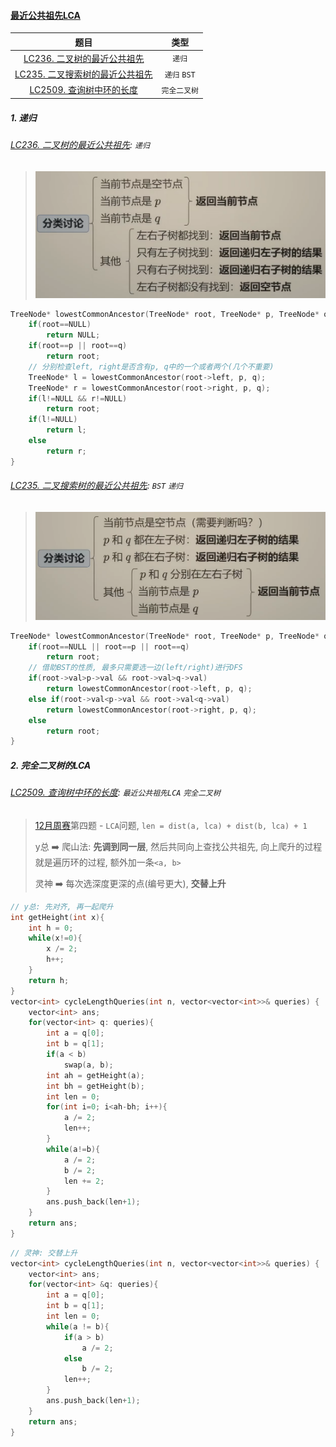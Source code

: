 #### [最近公共祖先LCA](https://www.bilibili.com/video/BV1W44y1Z7AR/?spm_id_from=333.337.search-card.all.click)

|  题目  |  类型  |
|  :-:  |  :-:  |
|[LC236. 二叉树的最近公共祖先](/markdown/%E4%B8%93%E9%A2%98%20-%20%E6%9C%80%E8%BF%91%E5%85%AC%E5%85%B1%E7%A5%96%E5%85%88(LCA).md#lc236-%E4%BA%8C%E5%8F%89%E6%A0%91%E7%9A%84%E6%9C%80%E8%BF%91%E5%85%AC%E5%85%B1%E7%A5%96%E5%85%88-%E9%80%92%E5%BD%92)|`递归`|
|[LC235. 二叉搜索树的最近公共祖先](/markdown/%E4%B8%93%E9%A2%98%20-%20%E6%9C%80%E8%BF%91%E5%85%AC%E5%85%B1%E7%A5%96%E5%85%88(LCA).md#lc235-%E4%BA%8C%E5%8F%89%E6%90%9C%E7%B4%A2%E6%A0%91%E7%9A%84%E6%9C%80%E8%BF%91%E5%85%AC%E5%85%B1%E7%A5%96%E5%85%88-bst-%E9%80%92%E5%BD%92)|`递归` `BST`|
|[LC2509. 查询树中环的长度](/markdown/%E4%B8%93%E9%A2%98%20-%20%E6%9C%80%E8%BF%91%E5%85%AC%E5%85%B1%E7%A5%96%E5%85%88(LCA).md#lc2509-%E6%9F%A5%E8%AF%A2%E6%A0%91%E4%B8%AD%E7%8E%AF%E7%9A%84%E9%95%BF%E5%BA%A6-%E6%9C%80%E8%BF%91%E5%85%AC%E5%85%B1%E7%A5%96%E5%85%88lca-%E5%AE%8C%E5%85%A8%E4%BA%8C%E5%8F%89%E6%A0%91)|`完全二叉树`

##### 1. 递归
###### [LC236. 二叉树的最近公共祖先](/workspace/236.%E4%BA%8C%E5%8F%89%E6%A0%91%E7%9A%84%E6%9C%80%E8%BF%91%E5%85%AC%E5%85%B1%E7%A5%96%E5%85%88.cpp): `递归`
 
> ![LCA](/appendix/%E4%BA%8C%E5%8F%89%E6%A0%91%E7%9A%84LCA-2.png)

```CPP
TreeNode* lowestCommonAncestor(TreeNode* root, TreeNode* p, TreeNode* q) {
    if(root==NULL)
        return NULL;
    if(root==p || root==q)
        return root;
    // 分别检查left, right是否含有p, q中的一个或者两个(几个不重要)
    TreeNode* l = lowestCommonAncestor(root->left, p, q);
    TreeNode* r = lowestCommonAncestor(root->right, p, q);
    if(l!=NULL && r!=NULL)
        return root;
    if(l!=NULL)
        return l;
    else
        return r;
}
```


###### [LC235. 二叉搜索树的最近公共祖先](/workspace/235.%E4%BA%8C%E5%8F%89%E6%90%9C%E7%B4%A2%E6%A0%91%E7%9A%84%E6%9C%80%E8%BF%91%E5%85%AC%E5%85%B1%E7%A5%96%E5%85%88.cpp): `BST` `递归`

> ![BST-LCA](/appendix/%E4%BA%8C%E5%8F%89%E6%90%9C%E7%B4%A2%E6%A0%91%E7%9A%84LCA.png)

```CPP
TreeNode* lowestCommonAncestor(TreeNode* root, TreeNode* p, TreeNode* q) {
    if(root==NULL || root==p || root==q)
        return root;
    // 借助BST的性质, 最多只需要选一边(left/right)进行DFS
    if(root->val>p->val && root->val>q->val)
        return lowestCommonAncestor(root->left, p, q);
    else if(root->val<p->val && root->val<q->val)
        return lowestCommonAncestor(root->right, p, q);
    else
        return root;
}
```


##### 2. 完全二叉树的LCA
  ###### [LC2509. 查询树中环的长度](https://leetcode.cn/problems/cycle-length-queries-in-a-tree/): `最近公共祖先LCA` `完全二叉树`

> [12月周赛](/record/2022/Dec-Weekly-3.md)第四题 - `LCA`问题, `len = dist(a, lca) + dist(b, lca) + 1`
> 
> y总 ➡️ 爬山法: **先调到同一层**, 然后共同向上查找公共祖先, 向上爬升的过程就是遍历环的过程, 额外加一条`<a, b>`
> 
> 灵神 ➡️ 每次选深度更深的点(编号更大), **交替上升**

```CPP
// y总: 先对齐, 再一起爬升
int getHeight(int x){
    int h = 0;
    while(x!=0){
        x /= 2;
        h++;
    }
    return h;
}
vector<int> cycleLengthQueries(int n, vector<vector<int>>& queries) {
    vector<int> ans;
    for(vector<int> q: queries){
        int a = q[0];
        int b = q[1];
        if(a < b)
            swap(a, b);
        int ah = getHeight(a);
        int bh = getHeight(b);
        int len = 0;
        for(int i=0; i<ah-bh; i++){
            a /= 2;
            len++;
        }
        while(a!=b){
            a /= 2;
            b /= 2;
            len += 2;
        }
        ans.push_back(len+1);
    }
    return ans;
}
```

```CPP
// 灵神: 交替上升
vector<int> cycleLengthQueries(int n, vector<vector<int>>& queries) {
    vector<int> ans;
    for(vector<int> &q: queries){
        int a = q[0];
        int b = q[1];
        int len = 0;
        while(a != b){
            if(a > b)
                a /= 2;
            else
                b /= 2;
            len++;
        }
        ans.push_back(len+1);
    }
    return ans;
}
```